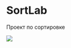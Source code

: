 # SortLab
Проект по сортировке

![](https://c.tenor.com/6RvyvMjx3XMAAAAd/he-is-speaking-guy-explaining-with-a-whiteboard.gif)

